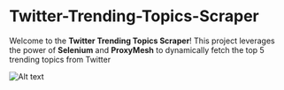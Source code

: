 # Twitter-Trending-Topics-Scraper
Welcome to the **Twitter Trending Topics Scraper**! This project leverages the power of **Selenium** and **ProxyMesh** to dynamically fetch the top 5 trending topics from Twitter

![Alt text]([image-url](https://github.com/SutharAtul/Twitter-Trending-Topics-Scraper/blob/main/Screenshot%202024-12-26%20023800.png))
